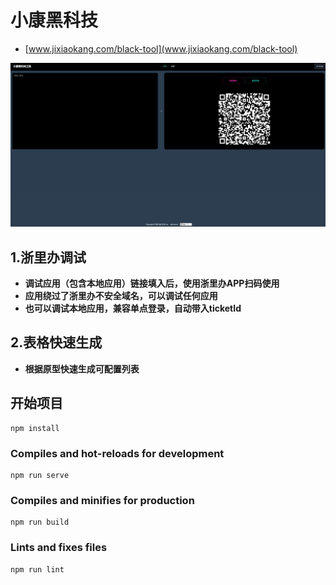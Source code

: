 # 小康黑科技

- [www.jixiaokang.com/black-tool](www.jixiaokang.com/black-tool)

![Alt text](image.png)

## 1.浙里办调试

- **调试应用（包含本地应用）链接填入后，使用浙里办APP扫码使用**
- **应用绕过了浙里办不安全域名，可以调试任何应用**
- **也可以调试本地应用，兼容单点登录，自动带入ticketId**


## 2.表格快速生成

- **根据原型快速生成可配置列表**

## 开始项目
```
npm install
```

### Compiles and hot-reloads for development
```
npm run serve
```

### Compiles and minifies for production
```
npm run build
```

### Lints and fixes files
```
npm run lint
```

